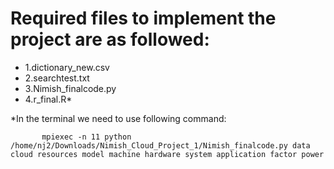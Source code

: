 # Required files to implement the project are as followed:

   * 1.dictionary_new.csv
   * 2.searchtest.txt
   * 3.Nimish_finalcode.py
   * 4.r_final.R*


  *In the terminal we need to use following command:

           mpiexec -n 11 python /home/nj2/Downloads/Nimish_Cloud_Project_1/Nimish_finalcode.py data cloud resources model machine hardware system application factor power 



